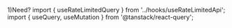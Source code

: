 1)Need? import { useRateLimitedQuery } from '../hooks/useRateLimitedApi';
        import { useQuery, useMutation } from '@tanstack/react-query';
